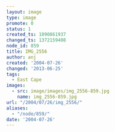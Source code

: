 ```yaml
---
layout: image
type: image
promote: 0
status: 1
created_ts: 1090861937
changed_ts: 1372159408
node_id: 859
title: IMG_2556
author: anj
created: '2004-07-26'
changed: '2013-06-25'
tags:
  - East Cape
images:
  - src: image/images/img_2556-859.jpg
    name: img_2556-859.jpg
url: "/2004/07/26/img_2556/"
aliases:
  - "/node/859/"
date: '2004-07-26'
---
```


